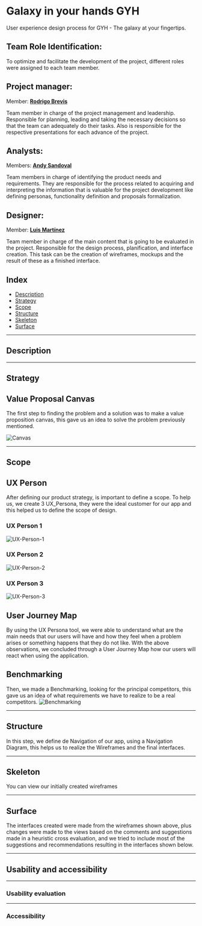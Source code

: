 # Galaxy in your hands GYH
User experience design process for GYH - The galaxy at your fingertips.
## Team Role Identification:
To optimize and facilitate the development of the project, different roles were assigned to each team member.

## Project manager:
Member: [**Rodrigo Brevis**](https://github.com/R0drig0br)

Team member in charge of the project management and leadership. Responsible for planning, leading and taking the necessary decisions  so that the team can adequately do their tasks. Also is responsible for the respective presentations for each advance of the project.

## Analysts:
Members: [**Andy Sandoval**](https://github.com/andysandoval)

Team members in charge of identifying the product needs and requirements. They are responsible for the process related to acquiring and interpreting the information that is valuable for the project development like defining personas, functionality definition and proposals formalization.

## Designer:
Member: [**Luis Martínez**](https://github.com/LX699)

Team member in charge of the main content that is going to be evaluated in the project. Responsible for the design process, planification, and interface creation. This task can be the creation of wireframes, mockups and the result of these as a finished interface.

## Index
- [Description](#description)
- [Strategy](#strategy)
- [Scope](#scope)
- [Structure](#structure)
- [Skeleton](#skeleton)
- [Surface](#surface)

---
## Description

---
## Strategy
## Value Proposal Canvas

The first step to finding the problem and a solution was to make a value proposition canvas, this gave us an idea to solve the problem previously mentioned.

![Canvas](https://github.com/andysandoval/gyhapp-uxd/blob/bfb87d9be67619e30e6477e0f290a011cd081872/deliverables/Value%20Proposition%20Canvas/Value-Proposition-Canvas.png)

---
## Scope
## UX Person

After defining our product strategy, is important to define a scope.  To help us, we create 3 UX_Persona, they were the ideal customer for our app and this helped us to define the scope of design.
### UX Person 1
![UX-Person-1](https://github.com/andysandoval/gyhapp-uxd/blob/bfb87d9be67619e30e6477e0f290a011cd081872/deliverables/UX%20Person/UX%20Person%201.png)
### UX Person 2
![UX-Person-2](https://github.com/andysandoval/gyhapp-uxd/blob/bfb87d9be67619e30e6477e0f290a011cd081872/deliverables/UX%20Person/UX%20Person%202.png)
### UX Person 3
![UX-Person-3](https://github.com/andysandoval/gyhapp-uxd/blob/bfb87d9be67619e30e6477e0f290a011cd081872/deliverables/UX%20Person/UX%20Person%203.png)

## User Journey Map

By using the UX Persona tool, we were able to understand what are the main needs that our users will have and how they feel when a problem arises or something happens that they do not like. With the above observations, we concluded through a User Journey Map how our users will react when using the application.

## Benchmarking 

Then, we made a Benchmarking, looking for the principal competitors, this gave us an idea of what requirements we have to realize to be a real 
competitors.
![Benchmarking](deliverables/Benchmarking/Benchmarking-v1.png)

---
## Structure
In this step, we define de Navigation of our app, using a Navigation Diagram, this helps us to realize the Wireframes and the final interfaces.

---
## Skeleton
You can view our initially created wireframes

---
## Surface
The interfaces created were made from the wireframes shown above, plus changes were made to the views based on the comments and suggestions made in a heuristic cross evaluation, and we tried to include most of the suggestions and recommendations resulting in the interfaces shown below.

---
## Usability and accessibility

---
### Usability evaluation

---
### Accessibility
